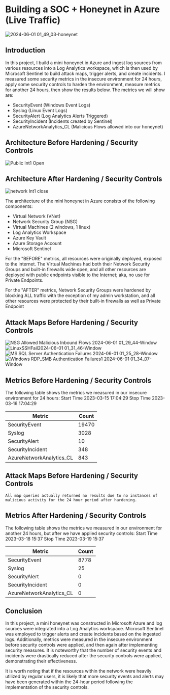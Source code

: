 # Building a SOC + Honeynet in Azure (Live Traffic)
![2024-06-01 01_49_03-honeynet](https://github.com/Will-Robinson-Hub/Azure-HoneyNet/assets/172574754/368068d7-4c05-447e-8ff2-f8a80cc79a1c)

## Introduction

In this project, I build a mini honeynet in Azure and ingest log sources from various resources into a Log Analytics workspace, which is then used by Microsoft Sentinel to build attack maps, trigger alerts, and create incidents. I measured some security metrics in the insecure environment for 24 hours, apply some security controls to harden the environment, measure metrics for another 24 hours, then show the results below. The metrics we will show are:

- SecurityEvent (Windows Event Logs)
- Syslog (Linux Event Logs)
- SecurityAlert (Log Analytics Alerts Triggered)
- SecurityIncident (Incidents created by Sentinel)
- AzureNetworkAnalytics_CL (Malicious Flows allowed into our honeynet)

## Architecture Before Hardening / Security Controls
![Public Int1 Open](https://github.com/Will-Robinson-Hub/Azure-HoneyNet/assets/172574754/818317b5-ac47-49c0-b873-56459c9b8951)

## Architecture After Hardening / Security Controls
![network Int1 close](https://github.com/Will-Robinson-Hub/Azure-HoneyNet/assets/172574754/0c0de43e-d438-40cd-b871-e45a1a317505)

The architecture of the mini honeynet in Azure consists of the following components:

- Virtual Network (VNet)
- Network Security Group (NSG)
- Virtual Machines (2 windows, 1 linux)
- Log Analytics Workspace
- Azure Key Vault
- Azure Storage Account
- Microsoft Sentinel

For the "BEFORE" metrics, all resources were originally deployed, exposed to the internet. The Virtual Machines had both their Network Security Groups and built-in firewalls wide open, and all other resources are deployed with public endpoints visible to the Internet; aka, no use for Private Endpoints.

For the "AFTER" metrics, Network Security Groups were hardened by blocking ALL traffic with the exception of my admin workstation, and all other resources were protected by their built-in firewalls as well as Private Endpoint

## Attack Maps Before Hardening / Security Controls
 ![NSG Allowed Malicious Inbound Flows 2024-06-01 01_29_44-Window](https://github.com/Will-Robinson-Hub/Azure-HoneyNet/assets/172574754/3c979822-9665-4bb1-989e-3e0c278db63c)<br>
 ![LinuxSSHFail2024-06-01 01_31_46-Window](https://github.com/Will-Robinson-Hub/Azure-HoneyNet/assets/172574754/a4d48366-39c2-4091-b31c-44beea822f20)<br>
 ![MS SQL Server Authentication Failures 2024-06-01 01_25_28-Window](https://github.com/Will-Robinson-Hub/Azure-HoneyNet/assets/172574754/956ef5ea-9e4c-4f43-9ab0-ec1f5a5d999f)<br>
 ![Windows RDP_SMB Authentication Failures1 2024-06-01 01_34_07-Window](https://github.com/Will-Robinson-Hub/Azure-HoneyNet/assets/172574754/93a0b993-ca83-4198-a90b-9112ecf76406)<br>

## Metrics Before Hardening / Security Controls

The following table shows the metrics we measured in our insecure environment for 24 hours:
Start Time 2023-03-15 17:04:29
Stop Time 2023-03-16 17:04:29

| Metric                   | Count
| ------------------------ | -----
| SecurityEvent            | 19470
| Syslog                   | 3028
| SecurityAlert            | 10
| SecurityIncident         | 348
| AzureNetworkAnalytics_CL | 843

## Attack Maps Before Hardening / Security Controls

```All map queries actually returned no results due to no instances of malicious activity for the 24 hour period after hardening.```

## Metrics After Hardening / Security Controls

The following table shows the metrics we measured in our environment for another 24 hours, but after we have applied security controls:
Start Time 2023-03-18 15:37
Stop Time	2023-03-19 15:37

| Metric                   | Count
| ------------------------ | -----
| SecurityEvent            | 8778
| Syslog                   | 25
| SecurityAlert            | 0
| SecurityIncident         | 0
| AzureNetworkAnalytics_CL | 0

## Conclusion

In this project, a mini honeynet was constructed in Microsoft Azure and log sources were integrated into a Log Analytics workspace. Microsoft Sentinel was employed to trigger alerts and create incidents based on the ingested logs. Additionally, metrics were measured in the insecure environment before security controls were applied, and then again after implementing security measures. It is noteworthy that the number of security events and incidents were drastically reduced after the security controls were applied, demonstrating their effectiveness.

It is worth noting that if the resources within the network were heavily utilized by regular users, it is likely that more security events and alerts may have been generated within the 24-hour period following the implementation of the security controls.

